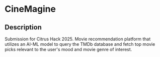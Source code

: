 # CineMagine
## Description
Submission for Citrus Hack 2025.  Movie recommendation platform that utilizes an AI-ML model to query the TMDb database and fetch  top movie picks relevant to the user's mood and movie genre of interest.

## 
